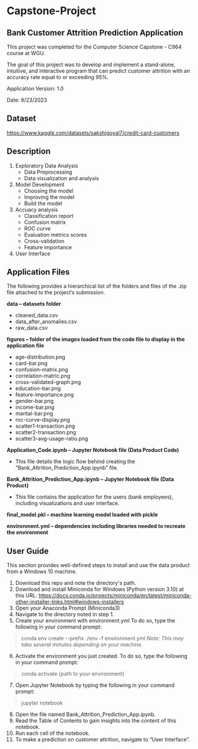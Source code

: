 # Capstone-Project

## Bank Customer Attrition Prediction Application

This project was completed for the Computer Science Capstone - C964 course at WGU.

The goal of this project was to develop and implement a stand-alone, intuitive, and interactive program that can predict customer attrition with an accuracy rate equal to or exceeding 95%.


Application Version: 1.0

Date: 9/23/2023

## Dataset

https://www.kaggle.com/datasets/sakshigoyal7/credit-card-customers

## Description
1. Exploratory Data Analysis
   * Data Preprocessing
   * Data visualization and analysis   
3. Model Development
   * Choosing the model
   * Improving the model
   * Build the model     
4. Accuacy analysis
   * Classification report
   * Confusion matrix
   * ROC curve
   * Evaluation metrics scores
   * Cross-validation
   * Feature importance 
5. User Interface

## Application Files
The following provides a hierarchical list of the folders and files of the .zip file attached to the project’s submission.

**data – datasets folder**

  * cleaned_data.csv
  * data_after_anomalies.csv
  * raw_data.csv

**figures – folder of the images loaded from the code file to display in the application file**

  * age-distribution.png
  * card-bar.png
  * confusion-matrix.png
  * correlation-matric.png
  * cross-validated-graph.png
  * education-bar.png
  * feature-importance.png
  * gender-bar.png
  * income-bar.png
  * marital-bar.png
  * roc-curve-display.png
  * scatter1-transaction.png
  * scatter2-transaction.png
  * scatter3-avg-usage-ratio.png
   
 **Application_Code.ipynb – Jupyter Notebook file (Data Product Code)**
 
  * This file details the logic flow behind creating the “Bank_Attrition_Prediction_App.ipynb” file.
  
**Bank_Attrition_Prediction_App.ipynb – Jupyter Notebook file (Data Product)**

  * This file contains the application for the users (bank employees), including visualizations and user interface.
    
**final_model.pkl – machine learning model loaded with pickle**

**environment.yml – dependencies including libraries needed to recreate the environment**


## User Guide 
This section provides well-defined steps to install and use the data product from a Windows 10 machine.

1. Download this repo and note the directory's path.
2. Download and install Miniconda for Windows (Python version 3.10) at this URL: https://docs.conda.io/projects/miniconda/en/latest/miniconda-other-installer-links.html#windows-installers
3. Open your Anaconda Prompt (Miniconda3)
4. Navigate to the directory noted in step 1.
5. Create your environment with environment.yml
To do so, type the following in your command prompt:
>conda env create --prefix ./env -f environment.yml
*Note: This may take several minutes depending on your machine.*
6. Activate the environment you just created.
To do so, type the following in your command prompt:
>conda activate {path to your environment}
7. Open Jupyter Notebook by typing the following in your command prompt:
>jupyter notebook
8. Open the file named Bank_Attrition_Prediction_App.ipynb.
9. Read the Table of Contents to gain insights into the content of this notebook.
10. Run each cell of the notebook.
11. To make a prediction on customer attrition, navigate to “User Interface”.

